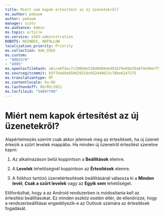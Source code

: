 ```yaml
---
title: Miért nem kapok értesítést az új üzenetekről?
ms.author: pebaum
author: pebaum
manager: scotv
ms.audience: Admin
ms.topic: article
ms.service: o365-administration
ROBOTS: NOINDEX, NOFOLLOW
localization_priority: Priority
ms.collection: Adm_O365
ms.custom:
- "9002579"
- "4995"
ms.openlocfilehash: a0cce8fdac7c200b0e538d0980e6d91bf9e99af0a6f4e99e7f5b790298437510
ms.sourcegitcommit: b5f7da89a650d2915dc652449623c78be6247175
ms.translationtype: MT
ms.contentlocale: hu-HU
ms.lasthandoff: 08/05/2021
ms.locfileid: "54047798"
---
```

# <a name="why-dont-i-get-new-message-notifications"></a>Miért nem kapok értesítést az új üzenetekről?

Alapértelmezés szerint csak akkor jelennek meg az értesítések, ha új üzenet érkezik a szűrt levelek mappába. Ha minden új üzenetről értesítést szeretne kapni:

1. Az alkalmazáson belül koppintson a **Beállítások** elemre.

2. A **Levelek** lehetőségnél koppintson az **Értesítések** elemre.

3. A fiókhoz tartózó üzenetértesítések beállításánál válassza ki a **Minden levél**, **Csak a szűrt levelek** vagy az **Egyik sem** lehetőséget.

Előfordulhat, hogy a az Android rendszerben is módosítania kell az értesítési beállításokat. Ez minden eszköz esetén eltér, de ellenőrizze, hogy a rendszerbeállításai engedélyezik-e az Outlook számára az értesítések fogadását.
